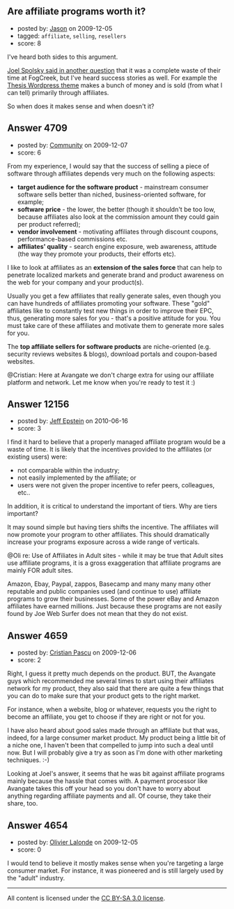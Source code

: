 ## Are affiliate programs worth it?

- posted by: [Jason](https://stackexchange.com/users/-1/2-jason) on 2009-12-05
- tagged: `affiliate`, `selling`, `resellers`
- score: 8

I've heard both sides to this argument.

[Joel Spolsky said in another question][1] that it was a complete waste of their time at FogCreek, but I've heard success stories as well.  For example the [Thesis Wordpress theme][2] makes a bunch of money and is sold (from what I can tell) primarily through affiliates.

So when does it makes sense and when doesn't it?

  [1]: http://answers.onstartups.com/questions/4536/most-efficient-way-to-setup-an-affiliate-program/4542#4542
  [2]: http://bit.ly/I13D7


## Answer 4709

- posted by: [Community](https://stackexchange.com/users/-1/-1-community) on 2009-12-07
- score: 6

From my experience, I would say that the success of selling a piece of software through affiliates depends very much on the following aspects:

- **target audience for the software product** - mainstream consumer software sells better than niched, business-oriented software, for example;
- **software price** - the lower, the better (though it shouldn't be too low, because affiliates also look at the commission amount they could gain per product referred);
- **vendor involvement** - motivating affiliates through discount coupons, performance-based commissions etc.
- **affiliates' quality** - search engine exposure, web awareness, attitude (the way they promote your products, their efforts etc). 

I like to look at affiliates as an **extension of the sales force** that can help to penetrate localized markets and generate brand and product awareness on the web for your company and your product(s).

Usually you get a few affiliates that really generate sales, even though you can have hundreds of affiliates promoting your software. These "gold" affiliates like to constantly test new things in order to improve their EPC, thus, generating more sales for you - that's a positive attitude for you. You must take care of these affiliates and motivate them to generate more sales for you.

The **top affiliate sellers for software products** are niche-oriented (e.g. security reviews websites & blogs), download portals and coupon-based websites.

@Cristian: Here at Avangate we don't charge extra for using our affiliate platform and network. Let me know when you're ready to test it :)


## Answer 12156

- posted by: [Jeff Epstein](https://stackexchange.com/users/-1/3666-jeff-epstein) on 2010-06-16
- score: 3

I find it hard to believe that a properly managed affiliate program would be a waste of time.  It is likely that the incentives provided to the affiliates (or existing users) were:

 - not comparable within the industry; 
 - not easily implemented by the affiliate; or
 - users were not given the proper incentive to refer peers, colleagues, etc..

In addition, it is critical to understand the important of tiers.  Why are tiers important?  

It may sound simple but having tiers shifts the incentive. The affiliates will now promote your program to other affiliates.  This should dramatically increase your programs exposure across a wide range of verticals.  
  
@Oli re: Use of Affiliates in Adult sites - while it may be true that Adult sites use affiliate programs, it is a gross exaggeration that affiliate programs are mainly FOR adult sites.

Amazon, Ebay, Paypal, zappos, Basecamp and many many many other reputable and public companies used (and continue to use) affiliate programs to grow their businesses. Some of the power eBay and Amazon affiliates have earned millions.  Just because these programs are not easily found by Joe Web Surfer does not mean that they do not exist.


## Answer 4659

- posted by: [Cristian Pascu](https://stackexchange.com/users/-1/1546-cristian-pascu) on 2009-12-06
- score: 2

Right, I guess it pretty much depends on the product. BUT, the Avangate guys which recommended me several times to start using their affiliates network for my product, they also said that there are quite a few things that you can do to make sure that your product gets to the right market. 

For instance, when a website, blog or whatever, requests you the right to become an affiliate, you get to choose if they are right or not for you. 

I have also heard about good sales made through an affiliate but that was, indeed, for a large consumer market product. My product being a little bit of a niche one, I haven't been that compelled to jump into such a deal until now. But I will probably give a try as soon as I'm done with other marketing techniques. :-) 

Looking at Joel's answer, it seems that he was bit against affiliate programs mainly because the hassle that comes with. A payment processor like Avangate takes this off your head so you don't have to worry about anything regarding affiliate payments and all. Of course, they take their share, too.  


## Answer 4654

- posted by: [Olivier Lalonde](https://stackexchange.com/users/-1/1030-olivier-lalonde) on 2009-12-05
- score: 0

I would tend to believe it mostly makes sense when you're targeting a large consumer market. For instance, it was pioneered and is still largely used by the "adult" industry.



---

All content is licensed under the [CC BY-SA 3.0 license](https://creativecommons.org/licenses/by-sa/3.0/).
